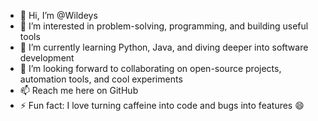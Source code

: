 
- 👋 Hi, I’m @Wildeys
- 👀 I’m interested in problem-solving, programming, and building useful tools
- 🌱 I’m currently learning Python, Java, and diving deeper into software development
- 💞️ I’m looking forward to collaborating on open-source projects, automation tools, and cool experiments
- 📫 Reach me here on GitHub
- ⚡ Fun fact: I love turning caffeine into code and bugs into features 😄

<!---
Wildeys/Wildeys is a ✨ special ✨ repository because its `README.md` (this file) appears on your GitHub profile.
You can click the Preview link to take a look at your changes.
--->
